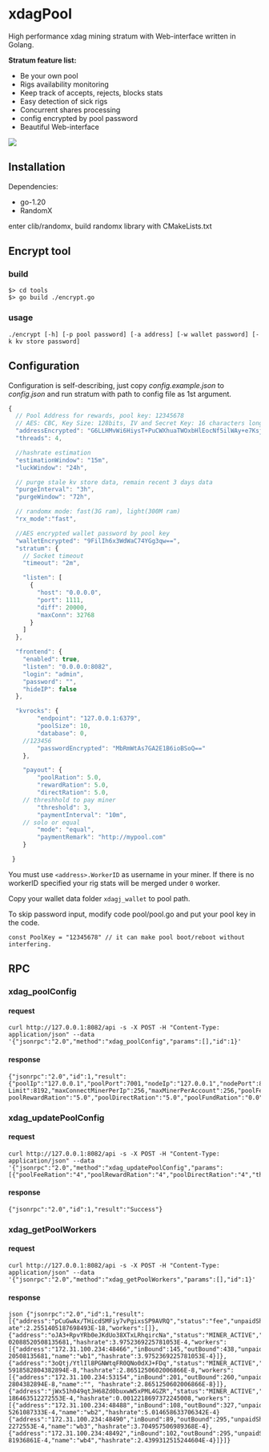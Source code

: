 # xdagPool

High performance xdag mining stratum with Web-interface written in Golang.

**Stratum feature list:**

* Be your own pool
* Rigs availability monitoring
* Keep track of accepts, rejects, blocks stats
* Easy detection of sick rigs
* Concurrent shares processing
* config encrypted by pool password
* Beautiful Web-interface

![](screenshot.png)

## Installation

Dependencies:

  * go-1.20
  * RandomX

  enter clib/randomx, build randomx library with CMakeLists.txt

## Encrypt tool

### build
```
$> cd tools
$> go build ./encrypt.go
```

### usage
```
./encrypt [-h] [-p pool password] [-a address] [-w wallet password] [-k kv store password]
```
## Configuration

Configuration is self-describing, just copy *config.example.json* to *config.json* and run stratum with path to config file as 1st argument.

```javascript
{
  // Pool Address for rewards, pool key: 12345678
  // AES: CBC, Key Size: 128bits, IV and Secret Key: 16 characters long( add '*' if length not enough)
  "addressEncrypted": "G6LLHMvWi6HiysT+PuCWXhuaTWOxbHlEocNf5ilWAy+e7KsjAGPVOu1PBgIxxeFD",
  "threads": 4,

  //hashrate estimation
  "estimationWindow": "15m",
  "luckWindow": "24h",

  // purge stale kv store data, remain recent 3 days data
  "purgeInterval": "3h",
  "purgeWindow": "72h",

  // randomx mode: fast(3G ram), light(300M ram)
  "rx_mode":"fast",

  //AES encrypted wallet password by pool key
  "walletEncrypted": "9FilIh6x3WdWaC74YGg3qw==",
  "stratum": {
    // Socket timeout
    "timeout": "2m",

    "listen": [
      {
        "host": "0.0.0.0",
        "port": 1111,
        "diff": 20000,
        "maxConn": 32768
      }
    ]
  },

  "frontend": {
    "enabled": true,
    "listen": "0.0.0.0:8082",
    "login": "admin",
    "password": "",
    "hideIP": false
  },

  "kvrocks": {
		"endpoint": "127.0.0.1:6379",
		"poolSize": 10,
		"database": 0,
    //123456
		"passwordEncrypted": "MbRmWtAs7GA2E1B6ioBSoQ=="
	},

	"payout": {
		"poolRation": 5.0,
		"rewardRation": 5.0,
		"directRation": 5.0,
    // threshhold to pay miner
		"threshold": 3,
		"paymentInterval": "10m",
    // solo or equal
		"mode": "equal",
		"paymentRemark": "http://mypool.com"
	}

 }
```

You must use ``<address>.WorkerID`` as username in your miner. If there is no workerID specified your rig stats will be merged under `0` worker.

Copy your wallet data folder ``xdagj_wallet`` to pool path.

To skip password input, modify code pool/pool.go and put your pool key in the code.

```
const PoolKey = "12345678" // it can make pool boot/reboot without interfering.
```

## RPC

### xdag_poolConfig
#### request
```
curl http://127.0.0.1:8082/api -s -X POST -H "Content-Type: application/json" --data '{"jsonrpc":"2.0","method":"xdag_poolConfig","params":[],"id":1}'
```

#### response
```
{"jsonrpc":"2.0","id":1,"result":
{"poolIp":"127.0.0.1","poolPort":7001,"nodeIp":"127.0.0.1","nodePort":8001,"globalMiner
Limit":8192,"maxConnectMinerPerIp":256,"maxMinerPerAccount":256,"poolFeeRation":"5.0","
poolRewardRation":"5.0","poolDirectRation":"5.0","poolFundRation":"0.0","threshold":"3"}}
```

### xdag_updatePoolConfig
#### request
```
curl http://127.0.0.1:8082/api -s -X POST -H "Content-Type: application/json" --data '{"jsonrpc":"2.0","method":"xdag_updatePoolConfig","params":[{"poolFeeRation":"4","poolRewardRation":"4","poolDirectRation":"4","threshold":"4"},"pool_password"],"id":1}'
```
#### response
```
{"jsonrpc":"2.0","id":1,"result":"Success"}
```

### xdag_getPoolWorkers
#### request
```
curl http://127.0.0.1:8082/api -s -X POST -H "Content-Type: application/json" --data
'{"jsonrpc":"2.0","method":"xdag_getPoolWorkers","params":[],"id":1}'
```

#### response
```
json {"jsonrpc":"2.0","id":1,"result":
[{"address":"pCuGwAx/THicdSMFiy7vPgixsSP9AVRQ","status":"fee","unpaidShares":0.0,"hashr
ate":2.2551405187698493E-18,"workers":[]},
{"address":"oJA3+RpvYRb0eJKdUo38XTxLRhqircNa","status":"MINER_ACTIVE","unpaidShares":0.
02088520508135681,"hashrate":3.9752369225781053E-4,"workers":
[{"address":"172.31.100.234:48466","inBound":145,"outBound":438,"unpaidShares":0.020885
20508135681,"name":"wb1","hashrate":3.9752369225781053E-4}]},
{"address":"3oQtj/YtlIl8PGNWtqFR0QNo0dXJ+FDq","status":"MINER_ACTIVE","unpaidShares":1.
5918582804382894E-8,"hashrate":2.8651250602006866E-8,"workers":
[{"address":"172.31.100.234:53154","inBound":201,"outBound":260,"unpaidShares":1.591858
2804382894E-8,"name":"", "hashrate":2.8651250602006866E-8}]},
{"address":"jWx51h049qtJH68Zd0buxwW5xPML4GZR","status":"MINER_ACTIVE","unpaidShares":4.
186463512272553E-4,"hashrate":0.0012218697372245008,"workers":
[{"address":"172.31.100.234:48488","inBound":108,"outBound":327,"unpaidShares":1.893309
5261087333E-4,"name":"wb2","hashrate":5.014658633706342E-4}
{"address":"172.31.100.234:48490","inBound":89,"outBound":295,"unpaidShares":4.18646351
2272553E-4,"name":"wb3","hashrate":3.704957506989368E-4},
{"address":"172.31.100.234:48492","inBound":102,"outBound":295,"unpaidShares":1.6494257
81936861E-4,"name":"wb4","hashrate":2.4399312515244604E-4}]}]}
```